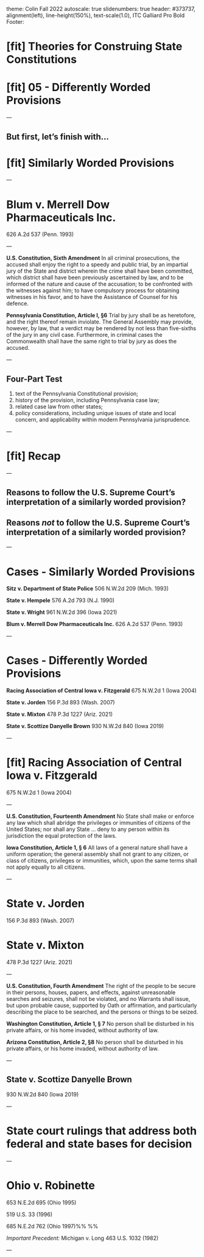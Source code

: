 theme: Colin Fall 2022
autoscale: true
slidenumbers: true
header: #373737, alignment(left), line-height(150%), text-scale(1.0), ITC Galliard Pro Bold
Footer:

# [fit] Theories for Construing State Constitutions
# [fit] 05 - Differently Worded Provisions

—

## But first, let’s finish with…
# [fit] Similarly Worded Provisions

—


# Blum v. Merrell Dow Pharmaceuticals Inc.
626 A.2d 537 (Penn. 1993)

—

**U.S. Constitution, Sixth Amendment**
In all criminal prosecutions, the accused shall enjoy the right to a speedy and public trial, by an impartial jury of the State and district wherein the crime shall have been committed, which district shall have been previously ascertained by law, and to be informed of the nature and cause of the accusation; to be confronted with the witnesses against him; to have compulsory process for obtaining witnesses in his favor, and to have the Assistance of Counsel for his defence.

**Pennsylvania Constitution, Article I, §6**
Trial by jury shall be as heretofore, and the right thereof remain inviolate. The General Assembly may provide, however, by law, that a verdict may be rendered by not less than five-sixths of the jury in any civil case. Furthermore, in criminal cases the Commonwealth shall have the same right to trial by jury as does the accused.

—

## Four-Part Test

1) text of the Pennsylvania Constitutional provision;
2) history of the provision, including Pennsylvania case law;
3) related case law from other states;
4) policy considerations, including unique issues of state and local concern, and applicability within modern Pennsylvania jurisprudence.

—

# [fit] Recap

—


## Reasons to follow the U.S. Supreme Court’s interpretation of a similarly worded provision?

## Reasons *not* to follow the U.S. Supreme Court’s interpretation of a similarly worded provision?

—

# Cases - Similarly Worded Provisions

**Sitz v. Department of State Police**
506 N.W.2d 209 (Mich. 1993)

**State v. Hempele**
576 A.2d 793 (N.J. 1990)

**State v. Wright**
961 N.W.2d 396 (Iowa 2021)

**Blum v. Merrell Dow Pharmaceuticals Inc.**
626 A.2d 537 (Penn. 1993)

—

# Cases - Differently Worded Provisions

**Racing Association of Central Iowa v. Fitzgerald**
675 N.W.2d 1 (Iowa 2004)

**State v. Jorden**
156 P.3d 893 (Wash. 2007)

**State v. Mixton**
478 P.3d 1227 (Ariz. 2021)

**State v. Scottize Danyelle Brown**
930 N.W.2d 840 (Iowa 2019)

—

# [fit] Racing Association of Central Iowa v. Fitzgerald
675 N.W.2d 1 (Iowa 2004)

—

**U.S. Constitution, Fourteenth Amendment**
No State shall make or enforce any law which shall abridge the privileges or immunities of citizens of the United States; nor shall any State … deny to any person within its jurisdiction the equal protection of the laws.

**Iowa Constitution, Article 1, § 6**
All laws of a general nature shall have a uniform operation; the general assembly shall not grant to any citizen, or class of citizens, privileges or immunities, which, upon the same terms shall not apply equally to all citizens.

—

# State v. Jorden
156 P.3d 893 (Wash. 2007)

# State v. Mixton
478 P.3d 1227 (Ariz. 2021)

—

**U.S. Constitution, Fourth Amendment**
The right of the people to be secure in their persons, houses, papers, and effects, against unreasonable searches and seizures, shall not be violated, and no Warrants shall issue, but upon probable cause, supported by Oath or affirmation, and particularly describing the place to be searched, and the persons or things to be seized.

**Washington Constitution, Article 1, § 7**
No person shall be disturbed in his private affairs, or his home invaded, without authority of law.

**Arizona Constitution, Article 2, §8**
No person shall be disturbed in his private affairs, or his home invaded, without authority of law.

—

## State v. Scottize Danyelle Brown
930 N.W.2d 840 (Iowa 2019)


—

# State court rulings that address both federal and state bases for decision

—

# Ohio v. Robinette
653 N.E.2d 695 (Ohio 1995)

519 U.S. 33 (1996)

685 N.E.2d 762 (Ohio 1997)%%  %%

*Important Precedent:*
Michigan v. Long
463 U.S. 1032 (1982)

—

